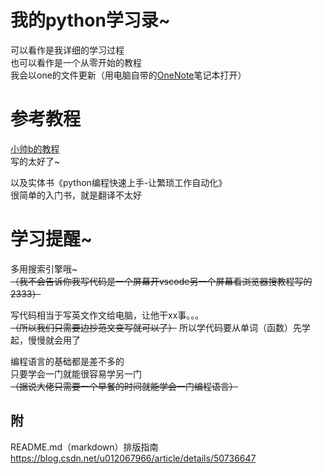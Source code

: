 我的python学习录~
====

可以看作是我详细的学习过程<br>
也可以看作是一个从零开始的教程<br>
我会以one的文件更新（用电脑自带的[OneNote](https://www.onenote.com/download/)笔记本打开）<br>
# 参考教程
[小帅b的教程](https://wistbean.github.io/python-tutorial.html)<br>
写的太好了~<br>

以及实体书《python编程快速上手-让繁琐工作自动化》<br>
很简单的入门书，就是翻译不太好<br>

# 学习提醒~
多用搜索引擎哦~<br>
~~（我不会告诉你我写代码是一个屏幕开vscode另一个屏幕看浏览器搜教程写的2333）~~<br>

写代码相当于写英文作文给电脑，让他干xx事。。。<br>
~~（所以我们只需要边抄范文变写就可以了）~~
所以学代码要从单词（函数）先学起，慢慢就会用了

编程语言的基础都是差不多的<br>
只要学会一门就能很容易学另一门<br>
~~（据说大佬只需要一个早餐的时间就能学会一门编程语言）~~

附
---
README.md（markdown）排版指南<br>
https://blog.csdn.net/u012067966/article/details/50736647

